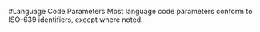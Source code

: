 #Language Code Parameters
Most language code parameters conform to ISO-639 identifiers, except where noted.
